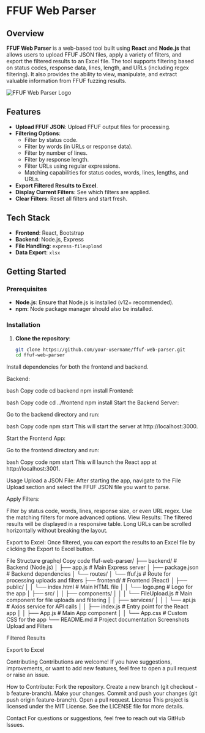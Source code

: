 # FFUF Web Parser

## Overview

**FFUF Web Parser** is a web-based tool built using **React** and **Node.js** that allows users to upload FFUF JSON files, apply a variety of filters, and export the filtered results to an Excel file. The tool supports filtering based on status codes, response data, lines, length, and URLs (including regex filtering). It also provides the ability to view, manipulate, and extract valuable information from FFUF fuzzing results.

![FFUF Web Parser Logo](./public/logo.png)

## Features

- **Upload FFUF JSON**: Upload FFUF output files for processing.
- **Filtering Options**:
  - Filter by status code.
  - Filter by words (in URLs or response data).
  - Filter by number of lines.
  - Filter by response length.
  - Filter URLs using regular expressions.
  - Matching capabilities for status codes, words, lines, lengths, and URLs.
- **Export Filtered Results to Excel**.
- **Display Current Filters**: See which filters are applied.
- **Clear Filters**: Reset all filters and start fresh.

## Tech Stack

- **Frontend**: React, Bootstrap
- **Backend**: Node.js, Express
- **File Handling**: `express-fileupload`
- **Data Export**: `xlsx`

## Getting Started

### Prerequisites

- **Node.js**: Ensure that Node.js is installed (v12+ recommended).
- **npm**: Node package manager should also be installed.

### Installation

1. **Clone the repository**:

   ```bash
   git clone https://github.com/your-username/ffuf-web-parser.git
   cd ffuf-web-parser

Install dependencies for both the frontend and backend.

Backend:

bash
Copy code
cd backend
npm install
Frontend:

bash
Copy code
cd ../frontend
npm install
Start the Backend Server:

Go to the backend directory and run:

bash
Copy code
npm start
This will start the server at http://localhost:3000.

Start the Frontend App:

Go to the frontend directory and run:

bash
Copy code
npm start
This will launch the React app at http://localhost:3001.

Usage
Upload a JSON File: After starting the app, navigate to the File Upload section and select the FFUF JSON file you want to parse.

Apply Filters:

Filter by status code, words, lines, response size, or even URL regex.
Use the matching filters for more advanced options.
View Results: The filtered results will be displayed in a responsive table. Long URLs can be scrolled horizontally without breaking the layout.

Export to Excel: Once filtered, you can export the results to an Excel file by clicking the Export to Excel button.

File Structure
graphql
Copy code
ffuf-web-parser/
├── backend/                      # Backend (Node.js)
│   ├── app.js                    # Main Express server
│   ├── package.json              # Backend dependencies
│   └── routes/
│       └── ffuf.js               # Route for processing uploads and filters
├── frontend/                     # Frontend (React)
│   ├── public/
│   │   └── index.html            # Main HTML file
│   │   └── logo.png              # Logo for the app
│   ├── src/
│   │   ├── components/
│   │   │   └── FileUpload.js     # Main component for file uploads and filtering
│   │   ├── services/
│   │   │   └── api.js            # Axios service for API calls
│   │   ├── index.js              # Entry point for the React app
│   │   ├── App.js                # Main App component
│   │   └── App.css               # Custom CSS for the app
└── README.md                     # Project documentation
Screenshots
Upload and Filters

Filtered Results

Export to Excel

Contributing
Contributions are welcome! If you have suggestions, improvements, or want to add new features, feel free to open a pull request or raise an issue.

How to Contribute:
Fork the repository.
Create a new branch (git checkout -b feature-branch).
Make your changes.
Commit and push your changes (git push origin feature-branch).
Open a pull request.
License
This project is licensed under the MIT License. See the LICENSE file for more details.

Contact
For questions or suggestions, feel free to reach out via GitHub Issues.